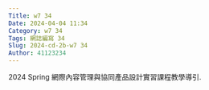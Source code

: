 ```yaml
---
Title: w7 34
Date: 2024-04-04 11:34
Category: w7 34
Tags: 網誌編寫 34
Slug: 2024-cd-2b-w7 34
Author: 41123234
---
```


2024 Spring 網際內容管理與協同產品設計實習課程教學導引.

<!-- PELICAN_END_SUMMARY -->
